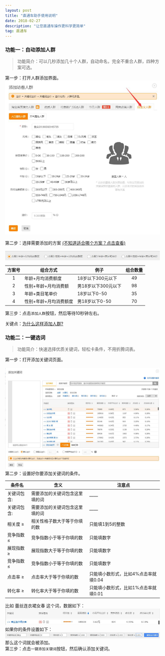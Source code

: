 ```yaml
---
layout: post
title: "直通车助手使用说明"
date: 2018-02-27
description: "让您直通车操作更科学更简单"
tag: 直通车
---   
```




### 功能一：自动添加人群
>功能简介：可以几秒添加几十个人群，自动命名，完全不重合人群，四种方案可选。

第一步：打开人群添加界面。
<br/>
![](/img/直通车助手使用说明/人群添加.jpg)  

第二步：选择需要添加的方案  [(不知道适合哪个方案？点击查看)](https://www.baidu.com)  
<br/>
![](/img/直通车助手使用说明/四个方案.jpg)  

| 方案号 | 组合方式 | 例子 | 组合数量 |
| :-: | - | - | :-: |
| 1 | 年龄+月均消费额度 | 18岁以下300元以下 | 49 |
| 2 | 性别+年龄+月均消费额 | 男18岁以下300元以下 | 98 |
| 3 | 年龄+类目笔单价 | 18岁以下0-50 | 35 |
| 4 | 性别+年龄+月均消费额度 | 男18岁以下0-50 | 70 |

第三步：点击<code>添加人群</code>按钮，然后等待10秒钟左右。  

关键点：[为什么这样添加人群?](https://www.baidu.com)  




### 功能二：一键选词

>功能简介：快速选择优质关键词，轻松卡条件，不用折腾词表。

第一步：打开添加关键词页面。  
<br/>
![](/img/直通车助手使用说明/关键词添加.jpg)
第二步：设置好你要添加关键词的条件。  

| 条件名 | 含义 | 注意点 |
| - | - | - |
| 关键词包含: | 需要添加的关键词包含这里填的词 | —— |
| 关键词包含: | 需要添加的关键词包含这里填的词 | —— |
| 相关度 ≥ | 相关性格子数大于等于你填的数 | 只能填1到5的整数 |
| 竞争指数 ≤ | 竞争指数小于等于你填的数 | 只能填数字 |
| 展现指数 ≥ | 展现指数大于等于你填的数 | 只能填数字 |
| 竞争指数 ≤ | 竞争指数小于等于你填的数 | 只能填数字 |
| 点击率 ≥ | 点击率大于等于你填的数 | 只能填小数形式，比如4%点击率就填0.04 |
| 转化率 ≥ | 转化率大于等于你填的数 | 只能填小数形式，比如1%点击率就填0.01 |  

比如 蕾丝连衣裙女春 这个词，数据如下：  
![](/img/直通车助手使用说明/蕾丝连衣裙女春.jpg)  
如果你的条件设置如下：  
![](/img/直通车助手使用说明/条件.jpg)   
那么这个词就会被添加。  
第三步：点击<code>一键添加关键词</code>按钮，然后确认添加关键词。
